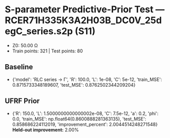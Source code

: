 # S-parameter Predictive-Prior Test — RCER71H335K3A2H03B_DC0V_25degC_series.s2p (S11)
- Z0: 50.00 Ω
- Train points: 321  |  Test points: 80

## Baseline
- {'model': 'RLC series -> Γ', 'R': 100.0, 'L': 1e-08, 'C': 5e-12, 'train_MSE': 0.8715733348189607, 'test_MSE': 0.8762502344209204}

## UFRF Prior
- {'R': 150.0, 'L': 1.5000000000000002e-08, 'C': 7.5e-12, 'a': 0.2, 'phi': 0.0, 'train_MSE': np.float64(0.8600888281363135), 'test_MSE': 0.858686224112019, 'improvement_percent': 2.0044514248271548}
**Held-out improvement:** 2.00%